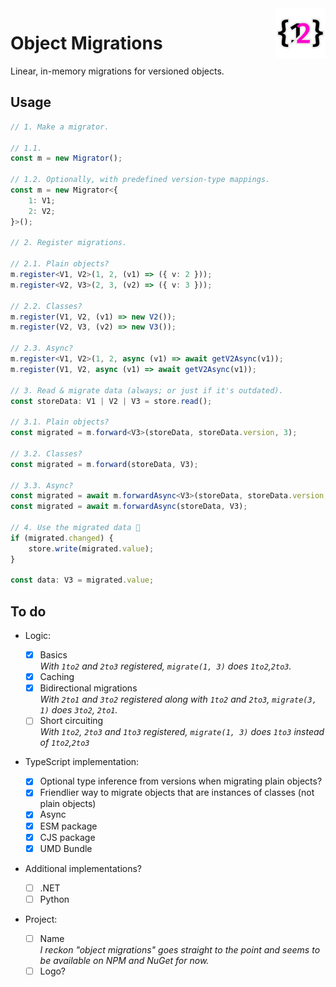 <img src="./assets/logo.svg" height="80" align="right">

# Object Migrations

Linear, in-memory migrations for versioned objects.

## Usage

```typescript
// 1. Make a migrator.

// 1.1.
const m = new Migrator();

// 1.2. Optionally, with predefined version-type mappings.
const m = new Migrator<{
	1: V1;
	2: V2;
}>();

// 2. Register migrations.

// 2.1. Plain objects?
m.register<V1, V2>(1, 2, (v1) => ({ v: 2 }));
m.register<V2, V3>(2, 3, (v2) => ({ v: 3 }));

// 2.2. Classes?
m.register(V1, V2, (v1) => new V2());
m.register(V2, V3, (v2) => new V3());

// 2.3. Async?
m.register<V1, V2>(1, 2, async (v1) => await getV2Async(v1));
m.register(V1, V2, async (v1) => await getV2Async(v1));

// 3. Read & migrate data (always; or just if it's outdated).
const storeData: V1 | V2 | V3 = store.read();

// 3.1. Plain objects?
const migrated = m.forward<V3>(storeData, storeData.version, 3);

// 3.2. Classes?
const migrated = m.forward(storeData, V3);

// 3.3. Async?
const migrated = await m.forwardAsync<V3>(storeData, storeData.version, 3);
const migrated = await m.forwardAsync(storeData, V3);

// 4. Use the migrated data 🎉
if (migrated.changed) {
	store.write(migrated.value);
}

const data: V3 = migrated.value;
```

## To do

- Logic:

  - [x] Basics <br> _With `1to2` and `2to3` registered, `migrate(1, 3)` does `1to2`,`2to3`._
  - [x] Caching
  - [x] Bidirectional migrations <br> _With `2to1` and `3to2` registered along with `1to2` and
        `2to3`, `migrate(3, 1)` does `3to2`, `2to1`._
  - [ ] Short circuiting <br> _With `1to2`, `2to3` and `1to3` registered, `migrate(1, 3)` does
        `1to3` instead of `1to2`,`2to3`_

- TypeScript implementation:

  - [x] Optional type inference from versions when migrating plain objects?
  - [x] Friendlier way to migrate objects that are instances of classes (not plain objects)
  - [x] Async
  - [x] ESM package
  - [x] CJS package
  - [x] UMD Bundle

- Additional implementations?

  - [ ] .NET
  - [ ] Python

- Project:

  - [ ] Name <br> _I reckon "object migrations" goes straight to the point and seems to be available
        on NPM and NuGet for now._
  - [ ] Logo?
